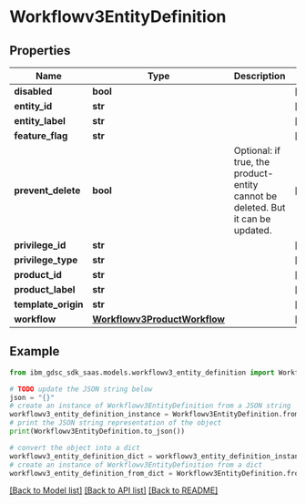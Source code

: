# Workflowv3EntityDefinition


## Properties

Name | Type | Description | Notes
------------ | ------------- | ------------- | -------------
**disabled** | **bool** |  | [optional] 
**entity_id** | **str** |  | [optional] 
**entity_label** | **str** |  | [optional] 
**feature_flag** | **str** |  | [optional] 
**prevent_delete** | **bool** | Optional: if true, the product-entity cannot be deleted. But it can be updated. | [optional] 
**privilege_id** | **str** |  | [optional] 
**privilege_type** | **str** |  | [optional] 
**product_id** | **str** |  | [optional] 
**product_label** | **str** |  | [optional] 
**template_origin** | **str** |  | [optional] 
**workflow** | [**Workflowv3ProductWorkflow**](Workflowv3ProductWorkflow.md) |  | [optional] 

## Example

```python
from ibm_gdsc_sdk_saas.models.workflowv3_entity_definition import Workflowv3EntityDefinition

# TODO update the JSON string below
json = "{}"
# create an instance of Workflowv3EntityDefinition from a JSON string
workflowv3_entity_definition_instance = Workflowv3EntityDefinition.from_json(json)
# print the JSON string representation of the object
print(Workflowv3EntityDefinition.to_json())

# convert the object into a dict
workflowv3_entity_definition_dict = workflowv3_entity_definition_instance.to_dict()
# create an instance of Workflowv3EntityDefinition from a dict
workflowv3_entity_definition_from_dict = Workflowv3EntityDefinition.from_dict(workflowv3_entity_definition_dict)
```
[[Back to Model list]](../README.md#documentation-for-models) [[Back to API list]](../README.md#documentation-for-api-endpoints) [[Back to README]](../README.md)


